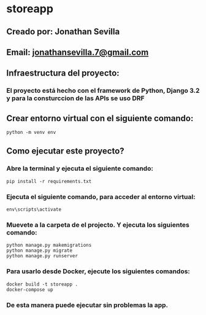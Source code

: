 # storeapp

## Creado por: Jonathan Sevilla
## Email: jonathansevilla.7@gmail.com
## Infraestructura del proyecto:
### El proyecto está hecho con el framework de Python, Django 3.2 y para la consturccion de las APIs se uso DRF


## Crear entorno virtual con el siguiente comando:
```
python -m venv env
```

## Como ejecutar este proyecto?
### Abre la terminal y ejecuta el siguiente comando:
```
pip install -r requirements.txt
```
### Ejecuta el siguiente comando, para acceder al entorno virtual:
```
env\scripts\activate
```
### Muevete a la carpeta de el projecto. Y ejecuta los siguientes comando:
```
python manage.py makemigrations
python manage.py migrate
python manage.py runserver
```

### Para usarlo desde Docker, ejecute los siguientes comandos:
```
docker build -t storeapp .
docker-compose up
```

### De esta manera puede ejecutar sin problemas la app.